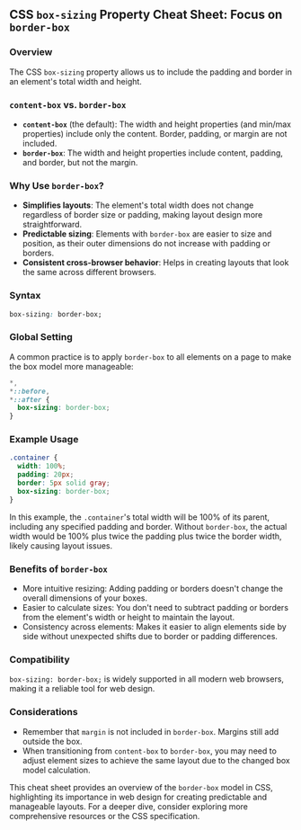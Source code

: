 ## CSS `box-sizing` Property Cheat Sheet: Focus on `border-box`

### Overview

The CSS `box-sizing` property allows us to include the padding and border in an element's total width and height.

### `content-box` vs. `border-box`

- **`content-box`** (the default): The width and height properties (and min/max properties) include only the content. Border, padding, or margin are not included.
- **`border-box`**: The width and height properties include content, padding, and border, but not the margin.

### Why Use `border-box`?

- **Simplifies layouts**: The element's total width does not change regardless of border size or padding, making layout design more straightforward.
- **Predictable sizing**: Elements with `border-box` are easier to size and position, as their outer dimensions do not increase with padding or borders.
- **Consistent cross-browser behavior**: Helps in creating layouts that look the same across different browsers.

### Syntax

```css
box-sizing: border-box;
```

### Global Setting

A common practice is to apply `border-box` to all elements on a page to make the box model more manageable:

```css
*,
*::before,
*::after {
  box-sizing: border-box;
}
```

### Example Usage

```css
.container {
  width: 100%;
  padding: 20px;
  border: 5px solid gray;
  box-sizing: border-box;
}
```

In this example, the `.container`'s total width will be 100% of its parent, including any specified padding and border. Without `border-box`, the actual width would be 100% plus twice the padding plus twice the border width, likely causing layout issues.

### Benefits of `border-box`

- More intuitive resizing: Adding padding or borders doesn't change the overall dimensions of your boxes.
- Easier to calculate sizes: You don't need to subtract padding or borders from the element's width or height to maintain the layout.
- Consistency across elements: Makes it easier to align elements side by side without unexpected shifts due to border or padding differences.

### Compatibility

`box-sizing: border-box;` is widely supported in all modern web browsers, making it a reliable tool for web design.

### Considerations

- Remember that `margin` is not included in `border-box`. Margins still add outside the box.
- When transitioning from `content-box` to `border-box`, you may need to adjust element sizes to achieve the same layout due to the changed box model calculation.

This cheat sheet provides an overview of the `border-box` model in CSS, highlighting its importance in web design for creating predictable and manageable layouts. For a deeper dive, consider exploring more comprehensive resources or the CSS specification.
